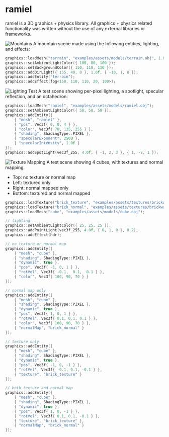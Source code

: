 # ramiel

ramiel is a 3D graphics + physics library. All graphics + physics related functionality was 
written without the use of any external libraries or frameworks.

![Mountains](https://github.com/BenLee8602/ramiel/blob/master/screenshots/perlin_mountain.PNG?raw=true)
A mountain scene made using the following entities, lighting, and effects:
```cpp
graphics::loadMesh("terrain", "examples/assets/models/terrain.obj", 1.0f, { -64, 0, -64 });
graphics::setAmbientLightColor({ 100, 80, 100 });
graphics::setBackgroundColor({ 150, 110, 110 });
graphics::addDirLight({ 155, 40, 0 }, 1.0f, { -10, 1, 0 });
graphics::addEntity("terrain");
graphics::addEffect(fog<150, 110, 110, 20, 100>);
```

![Lighting Test](https://github.com/BenLee8602/ramiel/blob/master/screenshots/ramiel.PNG?raw=true)
A test scene showing per-pixel lighting, a spotlight, specular reflection, and an octahedron:
```cpp
graphics::loadMesh("ramiel", "examples/assets/models/ramiel.obj");
graphics::setAmbientLightColor({ 50, 50, 50 });
graphics::addEntity({
    { "mesh", "ramiel" },
    { "pos", Vec3f{ 0, 0, 4 } },
    { "color", Vec3f{ 70, 135, 255 } },
    { "shading", ShadingType::PIXEL },
    { "specularExponent", 256U },
    { "specularIntensity", 1.0f }
});
graphics::addSpotLight(vec3f_255, 4.0f, { -1, 2, 3 }, { 1, -2, 1 });
```

![Texture Mapping](https://github.com/BenLee8602/ramiel/blob/master/screenshots/brick.PNG?raw=true)
A test scene showing 4 cubes, with textures and normal mapping.
* Top: no texture or normal map
* Left: textured only
* Right: normal mapped only
* Bottom: textured and normal mapped
```cpp
graphics::loadTexture("brick_texture", "examples/assets/textures/brickwall_texture.jpg", 'c');
graphics::loadTexture("brick_normal", "examples/assets/textures/brickwall_normal.jpg", 'n');
graphics::loadMesh("cube", "examples/assets/models/cube.obj");

// lighting
graphics::setAmbientLightColor({ 25, 25, 25 });
graphics::addPointLight(vec3f_255, 4.0f, { 0, 1, 0 }, 0.2);
graphics::addEffect(hdr);

// no texture or normal map
graphics::addEntity({
    { "mesh", "cube" },
    { "shading", ShadingType::PIXEL },
    { "dynamic", true },
    { "pos", Vec3f{ -1, 0, 1 } },
    { "rotVel", Vec3f{ -0.1,  0.1,  0.1 } },
    { "color", Vec3f{ 100, 90, 70 } }
});

// normal map only
graphics::addEntity({
    { "mesh", "cube" },
    { "shading", ShadingType::PIXEL },
    { "dynamic", true },
    { "pos", Vec3f{ 1, 0, 1 } },
    { "rotVel", Vec3f{ 0.1, 0.1, 0.1 } },
    { "color", Vec3f{ 100, 90, 70 } },
    { "normalMap", "brick_normal" }
});

// texture only
graphics::addEntity({
    { "mesh", "cube" },
    { "shading", ShadingType::PIXEL },
    { "dynamic", true },
    { "pos", Vec3f{ -1, 0, -1 } },
    { "rotVel", Vec3f{ -0.1, 0.1, -0.1 } },
    { "texture", "brick_texture" }
});

// both texture and normal map
graphics::addEntity({
    { "mesh", "cube" },
    { "shading", ShadingType::PIXEL },
    { "dynamic", true },
    { "pos", Vec3f{ 1, 0, -1 } },
    { "rotVel", Vec3f{ 0.1, 0.1, -0.1 } },
    { "texture", "brick_texture" },
    { "normalMap", "brick_normal" }
});
```
